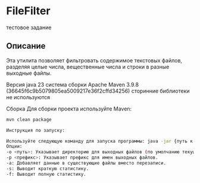 # FileFilter
тестовое задание
## Описание
Эта утилита позволяет фильтровать содержимое текстовых файлов, разделяя целые числа, вещественные числа и строки в разные выходные файлы.

Версия java 23
система сборки Apache Maven 3.9.8 (36645f6c9b5079805ea5009217e36f2cffd34256)
сторинние библиотеки не используются 

Сборка
Для сборки проекта используйте Maven:
```bash
mvn clean package

Инструкция по запуску:

Используйте следующую команду для запуска программы: java -jar {путь к билду}\FileFilter-1.0-SNAPSHOT.jar [опции] <файлы>
Опции:
-o <путь>: Указывает директорию для выходных файлов (по умолчанию текущая).
-p <префикс>: Указывает префикс для имен выходных файлов.
-a: Добавляет данные в существующие файлы вместо перезаписи.
-s: Выводит краткую статистику.
-f: Выводит полную статистику.